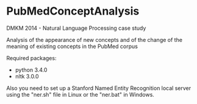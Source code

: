 PubMedConceptAnalysis
=====================

DMKM 2014 - Natural Language Processing case study

Analysis of the appearance of new concepts and of the change of the meaning of existing concepts in the PubMed corpus

Required packages:
  - python 3.4.0
  - nltk 3.0.0

Also you need to set up a Stanford Named Entity Recognition local server using the "ner.sh" file in Linux or the "ner.bat" in Windows.
